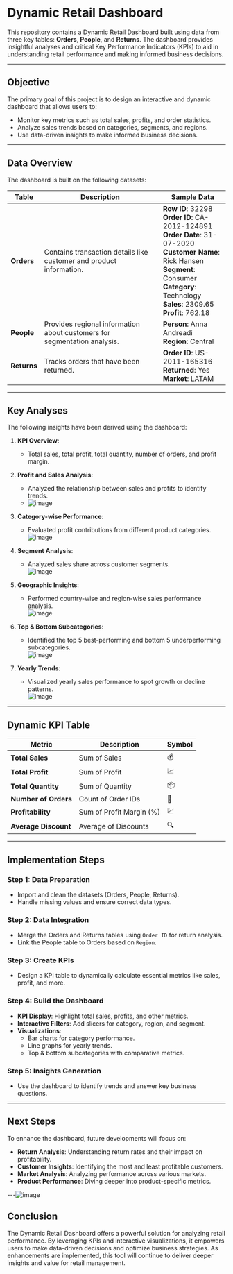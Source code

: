 # Dynamic Retail Dashboard
This repository contains a Dynamic Retail Dashboard built using data from three key tables: **Orders**, **People**, and **Returns**. The dashboard provides insightful analyses and critical Key Performance Indicators (KPIs) to aid in understanding retail performance and making informed business decisions.  

---

## **Objective**  
The primary goal of this project is to design an interactive and dynamic dashboard that allows users to:  

- Monitor key metrics such as total sales, profits, and order statistics.  
- Analyze sales trends based on categories, segments, and regions.  
- Use data-driven insights to make informed business decisions.  

---

## **Data Overview**  

The dashboard is built on the following datasets:  

| **Table**   | **Description**                                                                                 | **Sample Data**                                                                                                                                                                                                                                                                                                                                                                                                                                                                                                      |
|-------------|-------------------------------------------------------------------------------------------------|----------------------------------------------------------------------------------------------------------------------------------------------------------------------------------------------------------------------------------------------------------------------------------------------------------------------------------------------------------------------------------------------------------------------------------------------------------------------------------------------------------------------|
| **Orders**  | Contains transaction details like customer and product information.                             | **Row ID**: 32298 <br> **Order ID**: CA-2012-124891 <br> **Order Date**: 31-07-2020 <br> **Customer Name**: Rick Hansen <br> **Segment**: Consumer <br> **Category**: Technology <br> **Sales**: 2309.65 <br> **Profit**: 762.18                                                                                           |
| **People**  | Provides regional information about customers for segmentation analysis.                        | **Person**: Anna Andreadi <br> **Region**: Central                                                                                                                                                                                                                                                                                                                                                                   |
| **Returns** | Tracks orders that have been returned.                                                          | **Order ID**: US-2011-165316 <br> **Returned**: Yes <br> **Market**: LATAM                                                                                                                                                                                                                                                                                                                                                           |

---

## **Key Analyses**  

The following insights have been derived using the dashboard:  

1. **KPI Overview**:  
   - Total sales, total profit, total quantity, number of orders, and profit margin.  

2. **Profit and Sales Analysis**:  
   - Analyzed the relationship between sales and profits to identify trends.
   - ![image](https://github.com/user-attachments/assets/6755f517-f529-4f31-9b6c-cec72770cd93)

3. **Category-wise Performance**:  
   - Evaluated profit contributions from different product categories.  
     ![image](https://github.com/user-attachments/assets/c67a79d4-41c7-4d4e-949e-06666286e305)

4. **Segment Analysis**:  
   - Analyzed sales share across customer segments.  
     ![image](https://github.com/user-attachments/assets/047ea96c-18ab-4f26-9554-1a1883aec1fc)

5. **Geographic Insights**:  
   - Performed country-wise and region-wise sales performance analysis.  
      ![image](https://github.com/user-attachments/assets/547807a1-ba91-4c35-ae2a-63fe25a61140)

6. **Top & Bottom Subcategories**:  
   - Identified the top 5 best-performing and bottom 5 underperforming subcategories.  
      ![image](https://github.com/user-attachments/assets/16e22f6f-f525-4c8d-bd70-9bcdfe20f830)

7. **Yearly Trends**:  
   - Visualized yearly sales performance to spot growth or decline patterns.  
      ![image](https://github.com/user-attachments/assets/a52cfe4f-5e64-4fa0-9615-7af0dac2a313)

---

## **Dynamic KPI Table**  

| **Metric**           | **Description**            | **Symbol** |  
|-----------------------|----------------------------|------------|  
| **Total Sales**       | Sum of Sales              | 💰         |  
| **Total Profit**      | Sum of Profit             | 📈         |  
| **Total Quantity**    | Sum of Quantity           | 📦         |  
| **Number of Orders**  | Count of Order IDs        | 🛒         |  
| **Profitability**     | Sum of Profit Margin (%)  | 💹         |  
| **Average Discount**  | Average of Discounts      | 🔍         |  

---

## **Implementation Steps**  

### **Step 1: Data Preparation**  
- Import and clean the datasets (Orders, People, Returns).  
- Handle missing values and ensure correct data types.  

### **Step 2: Data Integration**  
- Merge the Orders and Returns tables using `Order ID` for return analysis.  
- Link the People table to Orders based on `Region`.  

### **Step 3: Create KPIs**  
- Design a KPI table to dynamically calculate essential metrics like sales, profit, and more.  

### **Step 4: Build the Dashboard**  
- **KPI Display**: Highlight total sales, profits, and other metrics.  
- **Interactive Filters**: Add slicers for category, region, and segment.  
- **Visualizations**:  
  - Bar charts for category performance.  
  - Line graphs for yearly trends.  
  - Top & bottom subcategories with comparative metrics.  

### **Step 5: Insights Generation**  
- Use the dashboard to identify trends and answer key business questions.  

---

## **Next Steps**  

To enhance the dashboard, future developments will focus on:  
- **Return Analysis**: Understanding return rates and their impact on profitability.  
- **Customer Insights**: Identifying the most and least profitable customers.  
- **Market Analysis**: Analyzing performance across various markets.  
- **Product Performance**: Diving deeper into product-specific metrics.  

---![image](https://github.com/user-attachments/assets/1a06ada5-0831-43c0-94ad-d66d38320a2f)


## **Conclusion**  

The Dynamic Retail Dashboard offers a powerful solution for analyzing retail performance. By leveraging KPIs and interactive visualizations, it empowers users to make data-driven decisions and optimize business strategies. As enhancements are implemented, this tool will continue to deliver deeper insights and value for retail management.  








